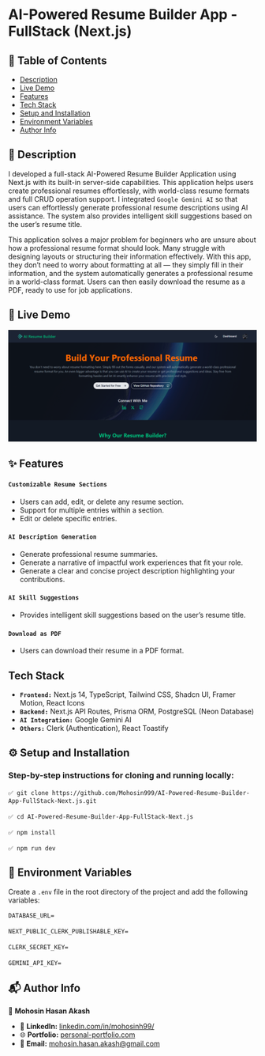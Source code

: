# AI-Powered Resume Builder App - FullStack (Next.js)

## 📑 Table of Contents

- [Description](#-description)
- [Live Demo](#-live-demo)
- [Features](#-features)
- [Tech Stack](#-tech-stack)
- [Setup and Installation](#-setup-and-installation)
- [Environment Variables](#-environment-variables)
- [Author Info](#-author-info)

## 📝 Description

I developed a full-stack AI-Powered Resume Builder Application using Next.js with its built-in server-side capabilities. This application helps users create professional resumes effortlessly, with world-class resume formats and full CRUD operation support. I integrated `Google Gemini AI` so that users can effortlessly generate professional resume descriptions using AI assistance. The system also provides intelligent skill suggestions based on the user’s resume title.

This application solves a major problem for beginners who are unsure about how a professional resume format should look. Many struggle with designing layouts or structuring their information effectively. With this app, they don’t need to worry about formatting at all — they simply fill in their information, and the system automatically generates a professional resume in a world-class format. Users can then easily download the resume as a PDF, ready to use for job applications.

## 🚀 Live Demo

[![Project Screenshot](./public/img/ai-resume.png)](https://full-stack-ai-resume-builder-app-ne-one.vercel.app/)

## ✨ Features

#### `Customizable Resume Sections`

- Users can add, edit, or delete any resume section.
- Support for multiple entries within a section.
- Edit or delete specific entries.

#### `AI Description Generation`

- Generate professional resume summaries.
- Generate a narrative of impactful work experiences that fit your role.
- Generate a clear and concise project description highlighting your contributions.

#### `AI Skill Suggestions`

- Provides intelligent skill suggestions based on the user’s resume title.

#### `Download as PDF`

- Users can download their resume in a PDF format.

## Tech Stack

- **`Frontend:`** Next.js 14, TypeScript, Tailwind CSS, Shadcn UI, Framer Motion, React Icons
- **`Backend:`** Next.js API Routes, Prisma ORM, PostgreSQL (Neon Database)
- **`AI Integration:`** Google Gemini AI
- **`Others:`** Clerk (Authentication), React Toastify

## ⚙️ Setup and Installation

### Step-by-step instructions for cloning and running locally:

```
✅ git clone https://github.com/Mohosin999/AI-Powered-Resume-Builder-App-FullStack-Next.js.git

✅ cd AI-Powered-Resume-Builder-App-FullStack-Next.js

✅ npm install

✅ npm run dev
```

## 🔑 Environment Variables

Create a `.env` file in the root directory of the project and add the following variables:

```
DATABASE_URL=

NEXT_PUBLIC_CLERK_PUBLISHABLE_KEY=

CLERK_SECRET_KEY=

GEMINI_API_KEY=
```

## 📬 Author Info

👤 **Mohosin Hasan Akash**

- 💼 **LinkedIn:** [linkedin.com/in/mohosinh99/](https://www.linkedin.com/in/mohosinh99/)
- 🌐 **Portfolio:** [personal-portfolio.com](https://personal-portfolio-website-brown-nine.vercel.app/)
- 📧 **Email:** mohosin.hasan.akash@gmail.com
